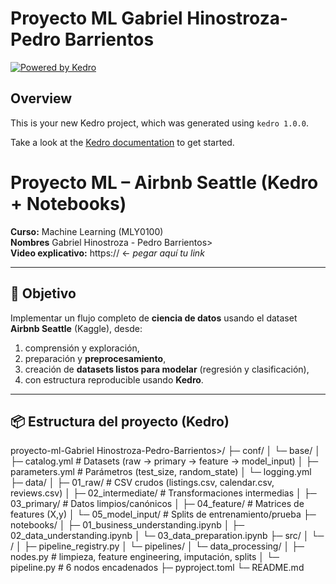 # Proyecto ML Gabriel Hinostroza-Pedro Barrientos

[![Powered by Kedro](https://img.shields.io/badge/powered_by-kedro-ffc900?logo=kedro)](https://kedro.org)

## Overview

This is your new Kedro project, which was generated using `kedro 1.0.0`.

Take a look at the [Kedro documentation](https://docs.kedro.org) to get started.
 # Proyecto ML – Airbnb Seattle (Kedro + Notebooks)

**Curso:** Machine Learning (MLY0100)  
**Nombres** Gabriel Hinostroza - Pedro Barrientos>  
**Video explicativo:** https://<link-a-tu-video>  ← *pegar aquí tu link*

---

## 🎯 Objetivo
Implementar un flujo completo de **ciencia de datos** usando el dataset **Airbnb Seattle** (Kaggle), desde:
1) comprensión y exploración,
2) preparación y **preprocesamiento**,
3) creación de **datasets listos para modelar** (regresión y clasificación),
4) con estructura reproducible usando **Kedro**.

---

## 📦 Estructura del proyecto (Kedro)
proyecto-ml-Gabriel Hinostroza-Pedro-Barrientos>/
├─ conf/
│ └─ base/
│ ├─ catalog.yml # Datasets (raw → primary → feature → model_input)
│ ├─ parameters.yml # Parámetros (test_size, random_state)
│ └─ logging.yml
├─ data/
│ ├─ 01_raw/ # CSV crudos (listings.csv, calendar.csv, reviews.csv)
│ ├─ 02_intermediate/ # Transformaciones intermedias
│ ├─ 03_primary/ # Datos limpios/canónicos
│ ├─ 04_feature/ # Matrices de features (X,y)
│ └─ 05_model_input/ # Splits de entrenamiento/prueba
├─ notebooks/
│ ├─ 01_business_understanding.ipynb
│ ├─ 02_data_understanding.ipynb
│ └─ 03_data_preparation.ipynb
├─ src/
│ └─ <paquete>/
│ ├─ pipeline_registry.py
│ └─ pipelines/
│ └─ data_processing/
│ ├─ nodes.py # limpieza, feature engineering, imputación, splits
│ └─ pipeline.py # 6 nodos encadenados
├─ pyproject.toml
└─ README.md

